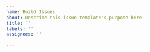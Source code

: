 ```yaml
---
name: Build Issues
about: Describe this issue template's purpose here.
title: ''
labels: ''
assignees: ''

---
```




